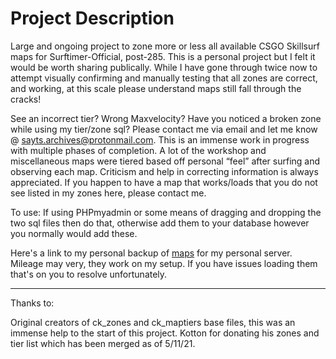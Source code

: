 # Project Description
Large and ongoing project to zone more or less all available CSGO Skillsurf maps for Surftimer-Official, post-285. This is a personal project but I felt it would be worth sharing publically. While I have gone through twice now to attempt visually confirming and manually testing that all zones are correct, and working, at this scale please understand maps still fall through the cracks! 


See an incorrect tier? Wrong Maxvelocity? Have you noticed a broken zone while using my tier/zone sql? Please contact me via email and let me know @ sayts.archives@protonmail.com. This is an immense work in progress with multiple phases of completion. A lot of the workshop and miscellaneous maps were tiered based off personal “feel” after surfing and observing each map. Criticism and help in correcting information is always appreciated. If you happen to have a map that works/loads that you do not see listed in my zones here, please contact me.


To use:
If using PHPmyadmin or some means of dragging and dropping the two sql files then do that, otherwise add them to your database however you normally would add these.

Here's a link to my personal backup of [maps](https://mega.nz/folder/5DARSS7D#eJIlC0KQVX7-S8aPDp29QQ) for my personal server. Mileage may very, they work on my setup. If you have issues loading them that's on you to resolve unfortunately. 

------------------------------------------------------------------------
Thanks to:


Original creators of ck_zones and ck_maptiers base files, this was an immense help to the start of this project.
Kotton for donating his zones and tier list which has been merged as of 5/11/21. 
